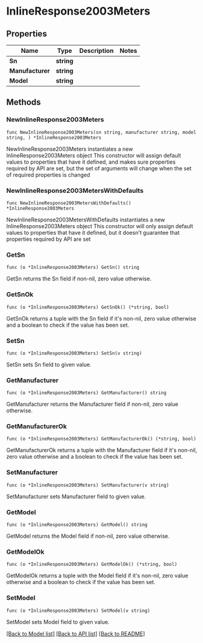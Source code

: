 # InlineResponse2003Meters

## Properties

Name | Type | Description | Notes
------------ | ------------- | ------------- | -------------
**Sn** | **string** |  | 
**Manufacturer** | **string** |  | 
**Model** | **string** |  | 

## Methods

### NewInlineResponse2003Meters

`func NewInlineResponse2003Meters(sn string, manufacturer string, model string, ) *InlineResponse2003Meters`

NewInlineResponse2003Meters instantiates a new InlineResponse2003Meters object
This constructor will assign default values to properties that have it defined,
and makes sure properties required by API are set, but the set of arguments
will change when the set of required properties is changed

### NewInlineResponse2003MetersWithDefaults

`func NewInlineResponse2003MetersWithDefaults() *InlineResponse2003Meters`

NewInlineResponse2003MetersWithDefaults instantiates a new InlineResponse2003Meters object
This constructor will only assign default values to properties that have it defined,
but it doesn't guarantee that properties required by API are set

### GetSn

`func (o *InlineResponse2003Meters) GetSn() string`

GetSn returns the Sn field if non-nil, zero value otherwise.

### GetSnOk

`func (o *InlineResponse2003Meters) GetSnOk() (*string, bool)`

GetSnOk returns a tuple with the Sn field if it's non-nil, zero value otherwise
and a boolean to check if the value has been set.

### SetSn

`func (o *InlineResponse2003Meters) SetSn(v string)`

SetSn sets Sn field to given value.


### GetManufacturer

`func (o *InlineResponse2003Meters) GetManufacturer() string`

GetManufacturer returns the Manufacturer field if non-nil, zero value otherwise.

### GetManufacturerOk

`func (o *InlineResponse2003Meters) GetManufacturerOk() (*string, bool)`

GetManufacturerOk returns a tuple with the Manufacturer field if it's non-nil, zero value otherwise
and a boolean to check if the value has been set.

### SetManufacturer

`func (o *InlineResponse2003Meters) SetManufacturer(v string)`

SetManufacturer sets Manufacturer field to given value.


### GetModel

`func (o *InlineResponse2003Meters) GetModel() string`

GetModel returns the Model field if non-nil, zero value otherwise.

### GetModelOk

`func (o *InlineResponse2003Meters) GetModelOk() (*string, bool)`

GetModelOk returns a tuple with the Model field if it's non-nil, zero value otherwise
and a boolean to check if the value has been set.

### SetModel

`func (o *InlineResponse2003Meters) SetModel(v string)`

SetModel sets Model field to given value.



[[Back to Model list]](../README.md#documentation-for-models) [[Back to API list]](../README.md#documentation-for-api-endpoints) [[Back to README]](../README.md)


